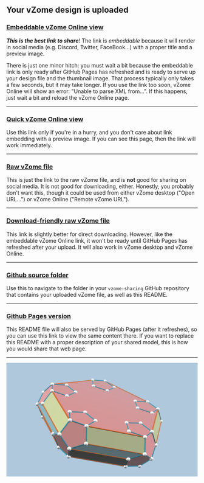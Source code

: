 ## Your vZome design is uploaded

### [Embeddable vZome Online view][embed]

***This is the best link to share***!  The link is *embeddable* because it will render in social media (e.g. Discord, Twitter, FaceBook...) with a proper title and a preview image.

There is just one minor hitch: you must wait a bit because the embeddable link is only 
ready after GitHub Pages has refreshed and is ready to serve up
your design file and the thumbnail image.
That process typically only takes a few seconds, but it may take longer.
If you use the link too soon, vZome Online will show an error: "Unable to parse XML from...".
If this happens, just wait a bit and reload the vZome Online page.

---

### [Quick vZome Online view][quick]

Use this link only if you're in a hurry, and you don't care about link embedding with a preview image.  If you can see this page, then the link will work immediately.

---

### [Raw vZome file][raw]

This is just the link to the raw vZome file, and is **not** good for
sharing on social media.
It is not good for downloading, either.
Honestly, you probably don't want this, though it could be used from either
vZome desktop ("Open URL...") or vZome Online ("Remote vZome URL").

---

### [Download-friendly raw vZome file][rawPages]

This link is slightly better for direct downloading.
However, like the embeddable vZome Online link, it won't be ready until
GitHub Pages has refreshed after your upload.
It will also work in vZome desktop and vZome Online.

---

### [Github source folder][source]

Use this to navigate to the folder in your `vzome-sharing` GitHub repository
that contains your uploaded vZome file, as well as this README.

---

### [Github Pages version][pages]

This README file will also be served by GitHub Pages (after it refreshes),
so you can use this link to view the same content there.
If you want to replace this README with a proper description of your shared model,
this is how you would share that web page.

---

![Image](<dodecs-hull.png>)


[quick]: <https://vzome.com/app/?url=https%3A%2F%2Fraw.githubusercontent.com%2Fvorth%2Fvzome-sharing%2Fmain%2F2021%2F06%2F30%2F19-13-45-dodecs-hull%2Fdodecs-hull.vZome>
[embed]: <https://vzome.com/app/embed.py?url=https%3A%2F%2Fvorth.github.io%2Fvzome-sharing%2F2021%2F06%2F30%2F19-13-45-dodecs-hull%2Fdodecs-hull.vZome>
[source]: <https://github.com/vorth/vzome-sharing/tree/main/2021/06/30/19-13-45-dodecs-hull/>
[pages]: <https://vorth.github.io/vzome-sharing/2021/06/30/19-13-45-dodecs-hull/>
[raw]: <https://raw.githubusercontent.com/vorth/vzome-sharing/main/2021/06/30/19-13-45-dodecs-hull/dodecs-hull.vZome>
[rawPages]: <https://vorth.github.io/vzome-sharing/2021/06/30/19-13-45-dodecs-hull/dodecs-hull.vZome>
